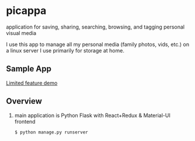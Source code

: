 # picappa
application for saving, sharing, searching, browsing, and tagging personal visual media

I use this app to manage all my personal media (family photos, vids, etc.) on a linux server I use primarily for storage at home.

## Sample App
[Limited feature demo](http://mangosmoothie.github.io/picappa/)

## Overview

1. main application is Python Flask with React+Redux & Material-UI frontend

    ```
    $ python manage.py runserver
    ```
